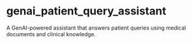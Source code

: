 # genai_patient_query_assistant
A GenAI-powered assistant that answers patient queries using medical documents and clinical knowledge.
